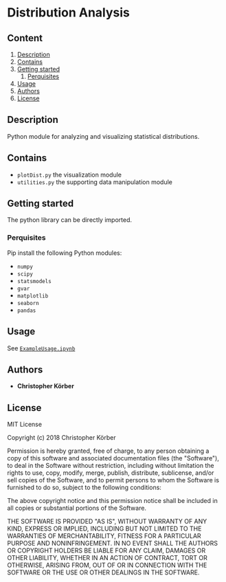 # Distribution Analysis

## Content
1. [Description](#Description)
2. [Contains](#Contains)
3. [Getting started](#Getting-started)
    1. [Perquisites](#Perquisites)
4. [Usage](#Usage)
5. [Authors](#Authors)
6. [License](#License)


## <a name="Description"></a>Description
Python module for analyzing and visualizing statistical distributions.

## <a name="Contains"></a>Contains
* `plotDist.py` the visualization module
* `utilities.py` the supporting data manipulation module

## <a name="Getting-started"></a>Getting started
The python library can be directly imported.

### <a name="Perquisites"></a>Perquisites
Pip install the following Python modules:
* `numpy`
* `scipy`
* `statsmodels`
* `gvar`
* `matplotlib`
* `seaborn`
* `pandas`


## <a name="Usage"></a>Usage
See [`ExampleUsage.ipynb`](ExampleUsage.ipynb)


## <a name="Authors"></a>Authors
* **Christopher Körber**

## <a name="License"></a>License
MIT License

Copyright (c) 2018 Christopher Körber

Permission is hereby granted, free of charge, to any person obtaining a copy
of this software and associated documentation files (the "Software"), to deal
in the Software without restriction, including without limitation the rights
to use, copy, modify, merge, publish, distribute, sublicense, and/or sell
copies of the Software, and to permit persons to whom the Software is
furnished to do so, subject to the following conditions:

The above copyright notice and this permission notice shall be included in all
copies or substantial portions of the Software.

THE SOFTWARE IS PROVIDED "AS IS", WITHOUT WARRANTY OF ANY KIND, EXPRESS OR
IMPLIED, INCLUDING BUT NOT LIMITED TO THE WARRANTIES OF MERCHANTABILITY,
FITNESS FOR A PARTICULAR PURPOSE AND NONINFRINGEMENT. IN NO EVENT SHALL THE
AUTHORS OR COPYRIGHT HOLDERS BE LIABLE FOR ANY CLAIM, DAMAGES OR OTHER
LIABILITY, WHETHER IN AN ACTION OF CONTRACT, TORT OR OTHERWISE, ARISING FROM,
OUT OF OR IN CONNECTION WITH THE SOFTWARE OR THE USE OR OTHER DEALINGS IN THE
SOFTWARE.
